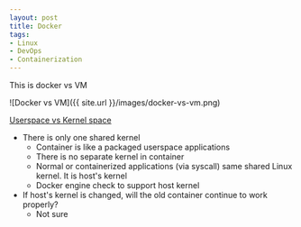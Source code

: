 ```yaml
---
layout: post
title: Docker
tags:
- Linux
- DevOps
- Containerization
---
```


This is docker vs VM

![Docker vs VM]({{ site.url }}/images/docker-vs-vm.png)

[Userspace vs Kernel space](https://www.redhat.com/en/blog/architecting-containers-part-1-why-understanding-user-space-vs-kernel-space-matters)

- There is only one shared kernel
  - Container is like a packaged userspace applications
  - There is no separate kernel in container
  - Normal or containerized applications (via syscall) same shared Linux kernel. It is host's kernel
  - Docker engine check to support host kernel
- If host's kernel is changed, will the old container continue to work properly?
  - Not sure


